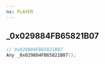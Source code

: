 ```yaml
---
ns: PLAYER
---
```

## _0x029884FB65821B07

```c
// 0x029884FB65821B07
Any _0x029884FB65821B07();
```

